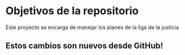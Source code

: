 # Objetivos de la repositorio

Este proyecto se encarga de manejar los planes de la liga de la justicia


## Estos cambios son nuevos desde GitHub!
